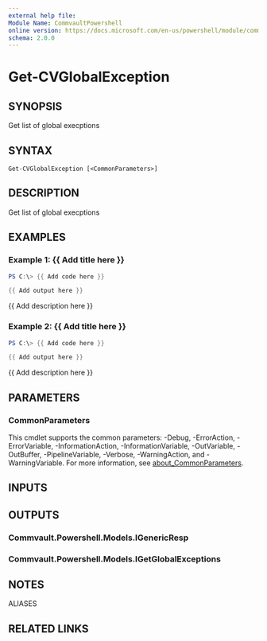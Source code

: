 ```yaml
---
external help file:
Module Name: CommvaultPowershell
online version: https://docs.microsoft.com/en-us/powershell/module/commvaultpowershell/get-cvglobalexception
schema: 2.0.0
---
```


# Get-CVGlobalException

## SYNOPSIS
Get list of global execptions

## SYNTAX

```
Get-CVGlobalException [<CommonParameters>]
```

## DESCRIPTION
Get list of global execptions

## EXAMPLES

### Example 1: {{ Add title here }}
```powershell
PS C:\> {{ Add code here }}

{{ Add output here }}
```

{{ Add description here }}

### Example 2: {{ Add title here }}
```powershell
PS C:\> {{ Add code here }}

{{ Add output here }}
```

{{ Add description here }}

## PARAMETERS

### CommonParameters
This cmdlet supports the common parameters: -Debug, -ErrorAction, -ErrorVariable, -InformationAction, -InformationVariable, -OutVariable, -OutBuffer, -PipelineVariable, -Verbose, -WarningAction, and -WarningVariable. For more information, see [about_CommonParameters](http://go.microsoft.com/fwlink/?LinkID=113216).

## INPUTS

## OUTPUTS

### Commvault.Powershell.Models.IGenericResp

### Commvault.Powershell.Models.IGetGlobalExceptions

## NOTES

ALIASES

## RELATED LINKS

